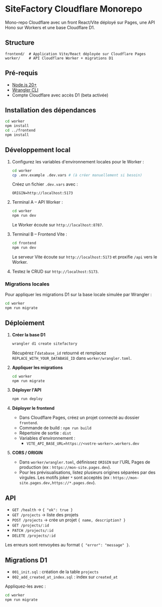 # SiteFactory Cloudflare Monorepo

Mono-repo Cloudflare avec un front React/Vite déployé sur Pages, une API Hono sur Workers et une base Cloudflare D1.

## Structure

```
frontend/  # Application Vite/React déployée sur Cloudflare Pages
worker/    # API Cloudflare Worker + migrations D1
```

## Pré-requis

- [Node.js 20+](https://nodejs.org/)
- [Wrangler CLI](https://developers.cloudflare.com/workers/wrangler/install-and-update/)
- Compte Cloudflare avec accès D1 (beta activée)

## Installation des dépendances

```bash
cd worker
npm install
cd ../frontend
npm install
```

## Développement local

1. Configurez les variables d'environnement locales pour le Worker :

   ```bash
   cd worker
   cp .env.example .dev.vars # (à créer manuellement si besoin)
   ```

   Créez un fichier `.dev.vars` avec :

   ```
   ORIGIN=http://localhost:5173
   ```

2. Terminal A – API Worker :

   ```bash
   cd worker
   npm run dev
   ```

   Le Worker écoute sur `http://localhost:8787`.

3. Terminal B – Frontend Vite :

   ```bash
   cd frontend
   npm run dev
   ```

   Le serveur Vite écoute sur `http://localhost:5173` et proxifie `/api` vers le Worker.

4. Testez le CRUD sur `http://localhost:5173`.

### Migrations locales

Pour appliquer les migrations D1 sur la base locale simulée par Wrangler :

```bash
cd worker
npm run migrate
```

## Déploiement

1. **Créer la base D1**

   ```bash
   wrangler d1 create sitefactory
   ```

   Récupérez l'`database_id` retourné et remplacez `REPLACE_WITH_YOUR_DATABASE_ID` dans `worker/wrangler.toml`.

2. **Appliquer les migrations**

   ```bash
   cd worker
   npm run migrate
   ```

3. **Déployer l'API**

   ```bash
   npm run deploy
   ```

4. **Déployer le frontend**

   - Dans Cloudflare Pages, créez un projet connecté au dossier `frontend`.
   - Commande de build : `npm run build`
   - Répertoire de sortie : `dist`
   - Variables d'environnement :
     - `VITE_API_BASE_URL=https://<votre-worker>.workers.dev`

5. **CORS / ORIGIN**

   - Dans `worker/wrangler.toml`, définissez `ORIGIN` sur l'URL Pages de production (ex : `https://mon-site.pages.dev`).
   - Pour les prévisualisations, listez plusieurs origines séparées par des virgules. Les motifs joker `*` sont acceptés (ex : `https://mon-site.pages.dev,https://*.pages.dev`).

## API

- `GET /health` → `{ "ok": true }`
- `GET /projects` → liste des projets
- `POST /projects` → crée un projet `{ name, description? }`
- `GET /projects/:id`
- `PATCH /projects/:id`
- `DELETE /projects/:id`

Les erreurs sont renvoyées au format `{ "error": "message" }`.

## Migrations D1

- `001_init.sql` : création de la table `projects`
- `002_add_created_at_index.sql` : index sur `created_at`

Appliquez-les avec :

```bash
cd worker
npm run migrate
```

